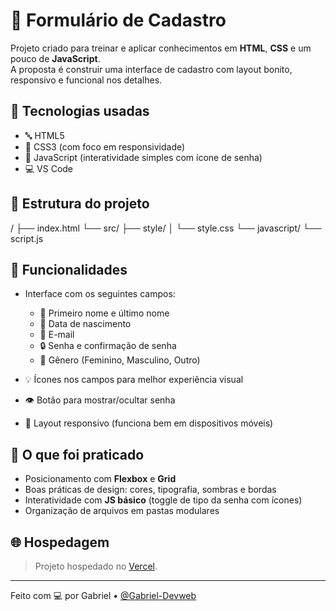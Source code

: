# 📝 Formulário de Cadastro

Projeto criado para treinar e aplicar conhecimentos em **HTML**, **CSS** e um pouco de **JavaScript**.  
A proposta é construir uma interface de cadastro com layout bonito, responsivo e funcional nos detalhes.

## 🚀 Tecnologias usadas

- 🔤 HTML5
- 🎨 CSS3 (com foco em responsividade)
- 🧩 JavaScript (interatividade simples com ícone de senha)
- 💻 VS Code

## 📐 Estrutura do projeto

/ ├── index.html └── src/ ├── style/ │   └── style.css └── javascript/ └── script.js

## 🎯 Funcionalidades

- Interface com os seguintes campos:
  - 👤 Primeiro nome e último nome
  - 📅 Data de nascimento
  - 📧 E-mail
  - 🔒 Senha e confirmação de senha
  - 🚻 Gênero (Feminino, Masculino, Outro)

- 💡 Ícones nos campos para melhor experiência visual
- 👁️ Botão para mostrar/ocultar senha
- 📱 Layout responsivo (funciona bem em dispositivos móveis)

## 🧠 O que foi praticado

- Posicionamento com **Flexbox** e **Grid**
- Boas práticas de design: cores, tipografia, sombras e bordas
- Interatividade com **JS básico** (toggle de tipo da senha com ícones)
- Organização de arquivos em pastas modulares

## 🌐 Hospedagem

> Projeto hospedado no [Vercel](https://cadastroweb.vercel.app/).

---

Feito com 💻 por Gabriel • [@Gabriel-Devweb](https://github.com/Gabriel-Devweb)

